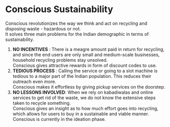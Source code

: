# Conscious Sustainability
Conscious revolutionizes the way we think and act on recycling and disposing waste - hazardous or not. <br>
It solves three main problems for the Indian demographic in terms of sustainability.<br>
1. <b>NO INCENTIVES</b> : There is a meagre amount paid in return for recycling, and since the end users are only small and medium-scale businesses, household recycling problems stay unsolved.<br>
  Conscious gives attractive rewards in form of discount codes to use.
2. <b>TEDIOUS PROCESS</b> : Calling the service or going to a slot machine is tedious to a major part of the Indian population. This reduces their outreach even more.<br>
  Conscious makes it effortless by giving pickup services on the doorstep.
3. <b>NO LESSONS INVOLVED</b>: When we rely on kabadiwalas and online services to get rid of the waste, we do not know the extensive steps taken to recycle something. <br>
  Conscious gives an insight as to how much effort goes into recycling, which allows for users to buy in a sustainable and viable manner.
Conscious is currently in the ideation phase. 
